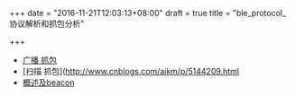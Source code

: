 +++
date = "2016-11-21T12:03:13+08:00"
draft = true
title = "ble_protocol_协议解析和抓包分析"

+++

* [广播 抓包](http://www.cnblogs.com/aikm/p/5021220.html)
* [扫描 抓包](http://www.cnblogs.com/aikm/p/5144209.html
* [概述及beacon](http://vizlabxt.github.io/blog/2014/03/05/BLE/)

